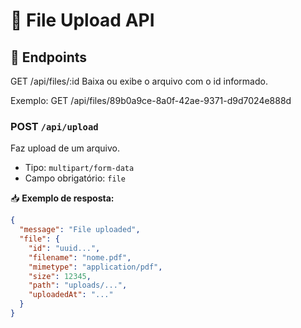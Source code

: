 # 📁 File Upload API


## 🚀 Endpoints

GET /api/files/:id
Baixa ou exibe o arquivo com o id informado.

Exemplo: GET /api/files/89b0a9ce-8a0f-42ae-9371-d9d7024e888d


### POST `/api/upload`
Faz upload de um arquivo.

- Tipo: `multipart/form-data`
- Campo obrigatório: `file`

📥 **Exemplo de resposta:**
```json
{
  "message": "File uploaded",
  "file": {
    "id": "uuid...",
    "filename": "nome.pdf",
    "mimetype": "application/pdf",
    "size": 12345,
    "path": "uploads/...",
    "uploadedAt": "..."
  }
}

